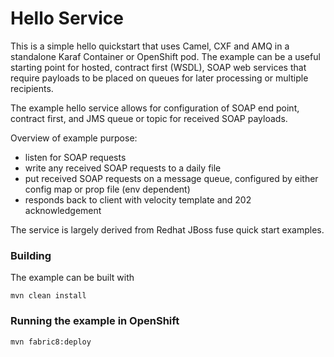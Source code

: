 # Hello Service

This is a simple hello quickstart that uses Camel, CXF and AMQ in a standalone Karaf Container or OpenShift pod. 
The example can be a useful starting point for hosted, contract first (WSDL), SOAP web services that require payloads to be placed on queues for later processing or multiple recipients.

The example hello service allows for configuration of SOAP end point, contract first, and JMS queue or topic for received SOAP payloads.

Overview of example purpose: 

 *  listen for SOAP requests
 *  write any received SOAP requests to a daily file
 *  put received SOAP requests on a message queue, configured by either config map or prop file (env dependent)
 *  responds back to client with velocity template and 202 acknowledgement


The service is largely derived from Redhat JBoss fuse quick start examples.


### Building

The example can be built with

    mvn clean install

### Running the example in OpenShift

    mvn fabric8:deploy 



